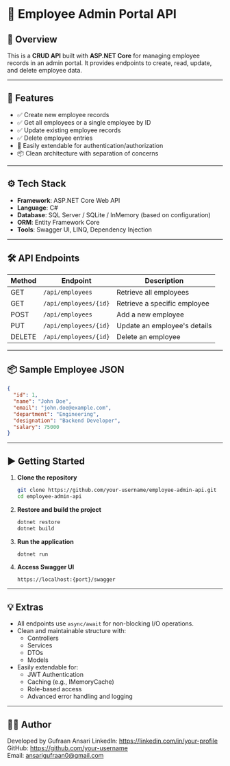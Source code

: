 # 📘 Employee Admin Portal API

## 🏢 Overview

This is a **CRUD API** built with **ASP.NET Core** for managing employee records in an admin portal. It provides endpoints to create, read, update, and delete employee data.

---

## 🚀 Features

- ✅ Create new employee records  
- ✅ Get all employees or a single employee by ID  
- ✅ Update existing employee records  
- ✅ Delete employee entries  
- 🔐 Easily extendable for authentication/authorization  
- 📦 Clean architecture with separation of concerns  

---

## ⚙️ Tech Stack

- **Framework**: ASP.NET Core Web API  
- **Language**: C#  
- **Database**: SQL Server / SQLite / InMemory (based on configuration)  
- **ORM**: Entity Framework Core  
- **Tools**: Swagger UI, LINQ, Dependency Injection 

---

## 🛠️ API Endpoints

| Method | Endpoint               | Description                    |
|--------|------------------------|--------------------------------|
| GET    | `/api/employees`       | Retrieve all employees         |
| GET    | `/api/employees/{id}`  | Retrieve a specific employee   |
| POST   | `/api/employees`       | Add a new employee             |
| PUT    | `/api/employees/{id}`  | Update an employee's details   |
| DELETE | `/api/employees/{id}`  | Delete an employee             |

---

## 📦 Sample Employee JSON

```json
{
  "id": 1,
  "name": "John Doe",
  "email": "john.doe@example.com",
  "department": "Engineering",
  "designation": "Backend Developer",
  "salary": 75000
}
```

---

## ▶️ Getting Started

1. **Clone the repository**
   ```bash
   git clone https://github.com/your-username/employee-admin-api.git
   cd employee-admin-api
   ```

2. **Restore and build the project**
   ```bash
   dotnet restore
   dotnet build
   ```

3. **Run the application**
   ```bash
   dotnet run
   ```

4. **Access Swagger UI**
   ```
   https://localhost:{port}/swagger
   ```

---

## 💡 Extras

- All endpoints use `async/await` for non-blocking I/O operations.
- Clean and maintainable structure with:
  - Controllers
  - Services
  - DTOs
  - Models
- Easily extendable for:
  - JWT Authentication
  - Caching (e.g., IMemoryCache)
  - Role-based access
  - Advanced error handling and logging

---

## 👨‍💻 Author

Developed by Gufraan Ansari 
LinkedIn: https://linkedin.com/in/your-profile  
GitHub: https://github.com/your-username  
Email: ansarigufraan0@gmail.com
